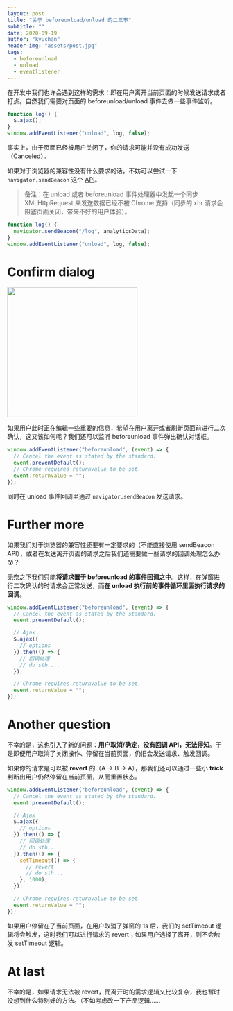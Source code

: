 ```yaml
---
layout: post
title: "关于 beforeunload/unload 的二三事"
subtitle: ""
date: 2020-09-19
author: "kyuchan"
header-img: "assets/post.jpg"
tags:
  - beforeunload
  - unload
  - eventlistener
---
```


在开发中我们也许会遇到这样的需求：即在用户离开当前页面的时候发送请求或者打点。自然我们需要对页面的 beforeunload/unload 事件去做一些事件监听。

```javascript
function log() {
  $.ajax();
}
window.addEventListener("unload", log, false);
```

事实上，由于页面已经被用户关闭了，你的请求可能并没有成功发送（Canceled）。

如果对于浏览器的兼容性没有什么要求的话，不妨可以尝试一下 `navigator.sendBeacon` 这个 [API](https://developer.mozilla.org/zh-CN/docs/Web/API/Navigator/sendBeacon)。

> 备注：在 unload 或者 beforeunload 事件处理器中发起一个同步 XMLHttpRequest 来发送数据已经不被 Chrome 支持（同步的 xhr 请求会阻塞页面关闭，带来不好的用户体验）。

```javascript
function log() {
  navigator.sendBeacon("/log", analyticsData);
}
window.addEventListener("unload", log, false);
```

# Confirm dialog

<img width="300" src="{{ site.url }}/assets/beforeunload-dialog.png" />

如果用户此时正在编辑一些重要的信息，希望在用户离开或者刷新页面前进行二次确认，这又该如何呢？我们还可以监听 beforeunload 事件弹出确认对话框。

```javascript
window.addEventListener("beforeunload", (event) => {
  // Cancel the event as stated by the standard.
  event.preventDefault();
  // Chrome requires returnValue to be set.
  event.returnValue = "";
});
```

同时在 unload 事件回调里通过 `navigator.sendBeacon` 发送请求。

# Further more

如果我们对于浏览器的兼容性还要有一定要求的（不能直接使用 sendBeacon API），或者在发送离开页面的请求之后我们还需要做一些请求的回调处理怎么办 😰？

无奈之下我们只能**将请求置于 beforeunload 的事件回调之中**。这样，在弹窗进行二次确认的时请求会正常发送，而**在 unload 执行前的事件循环里面执行请求的回调**。

```javascript
window.addEventListener("beforeunload", (event) => {
  // Cancel the event as stated by the standard.
  event.preventDefault();

  // Ajax
  $.ajax({
    // options
  }).then(() => {
    // 回调处理
    // do sth....
  });

  // Chrome requires returnValue to be set.
  event.returnValue = "";
});
```

# Another question

不幸的是，这也引入了新的问题：**用户取消/确定，没有回调 API，无法得知**。于是即便用户取消了关闭操作、停留在当前页面，仍旧会发送请求、触发回调。

如果你的请求是可以被 **revert** 的（A → B → A），那我们还可以通过一些小 **trick** 判断出用户仍然停留在当前页面，从而重置状态。

```javascript
window.addEventListener("beforeunload", (event) => {
  // Cancel the event as stated by the standard.
  event.preventDefault();

  // Ajax
  $.ajax({
    // options
  }).then(() => {
    // 回调处理
    // do sth...
  }).then(() => {
    setTimeout(() => {
      // revert
      // do sth...
    }, 1000);
  });

  // Chrome requires returnValue to be set.
  event.returnValue = "";
});
```

如果用户停留在了当前页面，在用户取消了弹窗的 1s 后，我们的 setTimeout 逻辑将会触发，这时我们可以进行请求的 revert；如果用户选择了离开，则不会触发 setTimeout 逻辑。

# At last

不幸的是，如果请求无法被 revert，而离开时的需求逻辑又比较复杂，我也暂时没想到什么特别好的方法。（不如考虑改一下产品逻辑......